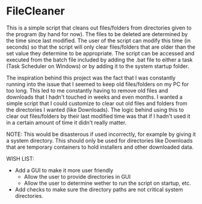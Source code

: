 # FileCleaner
<p>This is a simple script that cleans out files/folders from directories given to the program (by hand for now). The files to be deleted are determined by the time since last modified. The user of the script can modify this time (in seconds) so that the script will only clear files/folders that are older than the set value they determine to be appropriate. The script can be accessed and executed from the batch file included by adding the .bat file to either a task (Task Scheduler on Windows) or by adding it to the system startup folder.</p>

The inspiration behind this project was the fact that I was constantly running into the issue that I seemed to keep old files/folders on my PC for too long. This led to me constantly having to remove old files and downloads that I hadn't touched in weeks and even months. I wanted a simple script that I could customize to clear out old files and folders from the directories I wanted (like Downloads). The logic behind using this to clear out files/folders by their last modified time was that if I hadn't used it in a certain amount of time it didn't really matter.

NOTE: This would be disasterous if used incorrectly, for example by giving it a system directory. This should only be used for directories like Downloads that are temporary containers to hold installers and other downloaded data.

WISH LIST:
- Add a GUI to make it more user friendly
    - Allow the user to provide directories in GUI
    - Allow the user to determine wether to run the script on startup, etc.
- Add checks to make sure the directory paths are not critical system directories.